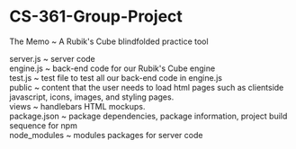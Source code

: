 # CS-361-Group-Project  
The Memo ~ A Rubik's Cube blindfolded practice tool   
  
server.js 	~ server code  
engine.js 	~ back-end code for our Rubik's Cube engine  
test.js   	~ test file to test all our back-end code in engine.js  
public    	~ content that the user needs to load html pages such as clientside javascript, icons, images, and styling pages.   
views	  	~ handlebars HTML mockups.  
package.json	~ package dependencies, package information, project build sequence for npm  
node_modules	~ modules packages for server code
